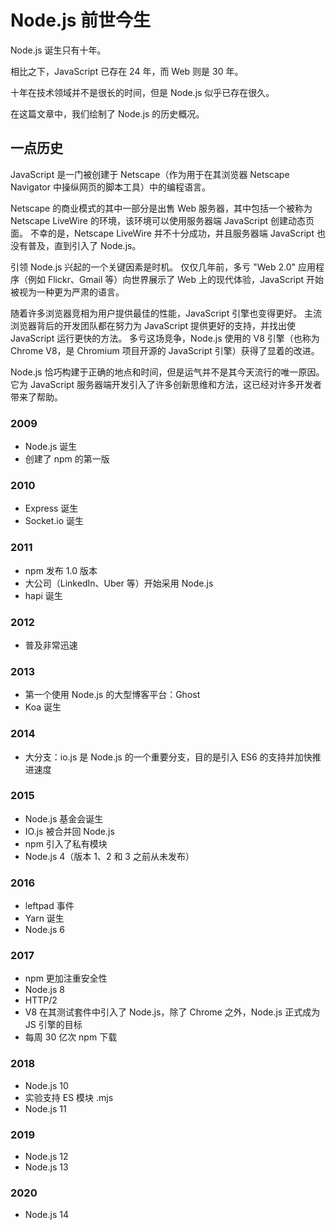 # Node.js 前世今生

Node.js 诞生只有十年。  

相比之下，JavaScript 已存在 24 年，而 Web 则是 30 年。  

十年在技术领域并不是很长的时间，但是 Node.js 似乎已存在很久。  

在这篇文章中，我们绘制了 Node.js 的历史概况。  

## 一点历史

JavaScript 是一门被创建于 Netscape（作为用于在其浏览器 Netscape Navigator 中操纵网页的脚本工具）中的编程语言。

Netscape 的商业模式的其中一部分是出售 Web 服务器，其中包括一个被称为 Netscape LiveWire 的环境，该环境可以使用服务器端 JavaScript 创建动态页面。 不幸的是，Netscape LiveWire 并不十分成功，并且服务器端 JavaScript 也没有普及，直到引入了 Node.js。

引领 Node.js 兴起的一个关键因素是时机。 仅仅几年前，多亏 "Web 2.0" 应用程序（例如 Flickr、Gmail 等）向世界展示了 Web 上的现代体验，JavaScript 开始被视为一种更为严肃的语言。

随着许多浏览器竞相为用户提供最佳的性能，JavaScript 引擎也变得更好。 主流浏览器背后的开发团队都在努力为 JavaScript 提供更好的支持，并找出使 JavaScript 运行更快的方法。 多亏这场竞争，Node.js 使用的 V8 引擎（也称为 Chrome V8，是 Chromium 项目开源的 JavaScript 引擎）获得了显着的改进。

Node.js 恰巧构建于正确的地点和时间，但是运气并不是其今天流行的唯一原因。 它为 JavaScript 服务器端开发引入了许多创新思维和方法，这已经对许多开发者带来了帮助。

### 2009
* Node.js 诞生
* 创建了 npm 的第一版
  
### 2010
* Express 诞生
* Socket.io 诞生
  
### 2011
* npm 发布 1.0 版本
* 大公司（LinkedIn、Uber 等）开始采用 Node.js
* hapi 诞生
  
### 2012
* 普及非常迅速
  
### 2013
* 第一个使用 Node.js 的大型博客平台：Ghost
* Koa 诞生
  
### 2014
* 大分支：io.js 是 Node.js 的一个重要分支，目的是引入 ES6 的支持并加快推进速度
  
### 2015
* Node.js 基金会诞生
* IO.js 被合并回 Node.js
* npm 引入了私有模块
* Node.js 4（版本 1、2 和 3 之前从未发布）
  
### 2016
* leftpad 事件
* Yarn 诞生
* Node.js 6
  
### 2017
* npm 更加注重安全性
* Node.js 8
* HTTP/2
* V8 在其测试套件中引入了 Node.js，除了 Chrome 之外，Node.js 正式成为 JS 引擎的目标
* 每周 30 亿次 npm 下载
  
### 2018
* Node.js 10
* 实验支持 ES 模块 .mjs
* Node.js 11
  
### 2019
* Node.js 12
* Node.js 13
  
### 2020
* Node.js 14